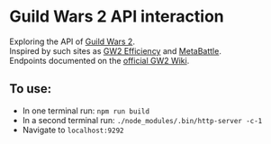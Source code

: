 # Guild Wars 2 API interaction
Exploring the API of [Guild Wars 2](https://www.guildwars2.com/en-gb/).  
Inspired by such sites as [GW2 Efficiency](https://gw2efficiency.com/) and [MetaBattle](https://metabattle.com/wiki/MetaBattle_Wiki).  
Endpoints documented on the [official GW2 Wiki](https://wiki.guildwars2.com/wiki/API:Main).

## To use:
- In one terminal run: ```npm run build```
- In a second terminal run: ```./node_modules/.bin/http-server -c-1```
- Navigate to ```localhost:9292```
